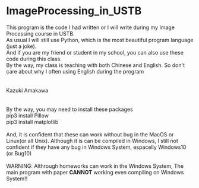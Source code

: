 # ImageProcessing_in_USTB
This program is the code I had written or I will write during my Image Processing course in USTB.<br/>
As usual I will still use Python, which is the most beautiful program language (just a joke).<br/>
And if you are my friend or student in my school, you can also use these code during this class.<br/>
By the way, my class is teaching with both Chinese and English. So don't care about why I often using English during the program<br/>
<br/>
<br/>
Kazuki Amakawa<br/>
<br/>
<br/>
By the way, you may need to install these packages<br/>
pip3 install Pillow<br/>
pip3 install matplotlib<br/>
<br/>
And, it is confident that these can work without bug in the MacOS or Linux(or all Unix). Although it is can be compiled in Windows, I still not confident if they have any bug in Windows System, espacelly Windows10 (or Bug10)
<br/>
<br/>
WARNING:
Althrough homeworks can work in the Windows System, The main program with paper <b>CANNOT</b> working even compiling on Windows System!!
